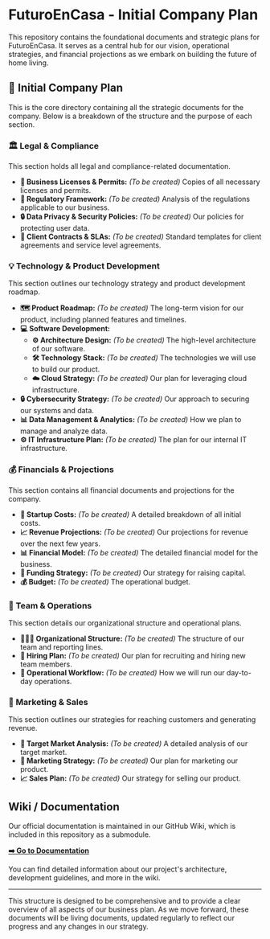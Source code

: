 # FuturoEnCasa - Initial Company Plan

This repository contains the foundational documents and strategic plans for FuturoEnCasa. It serves as a central hub for our vision, operational strategies, and financial projections as we embark on building the future of home living.

## 🚀 Initial Company Plan

This is the core directory containing all the strategic documents for the company. Below is a breakdown of the structure and the purpose of each section.

### 🏛️ Legal & Compliance
This section holds all legal and compliance-related documentation.
-   **📝 Business Licenses & Permits:** *(To be created)* Copies of all necessary licenses and permits.
-   **📜 Regulatory Framework:** *(To be created)* Analysis of the regulations applicable to our business.
-   **🔒 Data Privacy & Security Policies:** *(To be created)* Our policies for protecting user data.
-   **🤝 Client Contracts & SLAs:** *(To be created)* Standard templates for client agreements and service level agreements.

### 💡 Technology & Product Development
This section outlines our technology strategy and product development roadmap.
-   **🗺️ Product Roadmap:** *(To be created)* The long-term vision for our product, including planned features and timelines.
-   **💻 Software Development:**
    -   **⚙️ Architecture Design:** *(To be created)* The high-level architecture of our software.
    -   **🛠️ Technology Stack:** *(To be created)* The technologies we will use to build our product.
    -   **☁️ Cloud Strategy:** *(To be created)* Our plan for leveraging cloud infrastructure.
-   **🔒 Cybersecurity Strategy:** *(To be created)* Our approach to securing our systems and data.
-   **📊 Data Management & Analytics:** *(To be created)* How we plan to manage and analyze data.
-   **⚙️ IT Infrastructure Plan:** *(To be created)* The plan for our internal IT infrastructure.

### 💰 Financials & Projections
This section contains all financial documents and projections for the company.
-   **💸 Startup Costs:** *(To be created)* A detailed breakdown of all initial costs.
-   **📈 Revenue Projections:** *(To be created)* Our projections for revenue over the next few years.
-   **📊 Financial Model:** *(To be created)* The detailed financial model for the business.
-   **🏦 Funding Strategy:** *(To be created)* Our strategy for raising capital.
-   **💰 Budget:** *(To be created)* The operational budget.

### 👥 Team & Operations
This section details our organizational structure and operational plans.
-   **🧑‍🤝‍🧑 Organizational Structure:** *(To be created)* The structure of our team and reporting lines.
-   **📝 Hiring Plan:** *(To be created)* Our plan for recruiting and hiring new team members.
-   **🏢 Operational Workflow:** *(To be created)* How we will run our day-to-day operations.

### 📢 Marketing & Sales
This section outlines our strategies for reaching customers and generating revenue.
-   **🎯 Target Market Analysis:** *(To be created)* A detailed analysis of our target market.
-   **📝 Marketing Strategy:** *(To be created)* Our plan for marketing our product.
-   **📈 Sales Plan:** *(To be created)* Our strategy for selling our product.

## Wiki / Documentation

Our official documentation is maintained in our GitHub Wiki, which is included in this repository as a submodule.

[**➡️ Go to Documentation**](./documentation/wiki/Home.md)

You can find detailed information about our project's architecture, development guidelines, and more in the wiki.

---

This structure is designed to be comprehensive and to provide a clear overview of all aspects of our business plan. As we move forward, these documents will be living documents, updated regularly to reflect our progress and any changes in our strategy.
